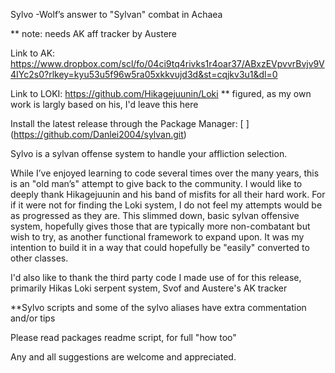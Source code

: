 Sylvo -Wolf’s answer to "Sylvan" combat in Achaea

** note: needs AK aff tracker by Austere 

Link to AK: https://www.dropbox.com/scl/fo/04ci9tq4rivks1r4oar37/ABxzEVpvvrBvjv9V4IYc2s0?rlkey=kyu53u5f96w5ra05xkkvujd3d&st=cqjkv3u1&dl=0

Link to LOKI: https://github.com/Hikagejuunin/Loki
** figured, as my own work is largly based on his, I'd leave this here


Install the latest release through the Package Manager:
[
[
](https://github.com/Danlei2004/sylvan.git)](https://github.com/Danlei2004/sylvan.git)

Sylvo is a sylvan offense system to handle your affliction selection.

While I’ve enjoyed learning to code several times over the many years, this is an "old man’s" attempt to give back to the community. I would like to deeply thank Hikagejuunin and his band of misfits for all their hard work. For if it were not for finding the Loki system, I do not feel my attempts would be as progressed as they are. This slimmed down, basic sylvan offensive system, hopefully gives those that are typically more non-combatant but wish to try, as another functional framework to expand upon. It was my intention to build it in a way that could hopefully be "easily" converted to other classes.

I'd also like to thank the third party code I made use of for this release, primarily Hikas Loki serpent system, Svof and Austere's AK tracker

**Sylvo scripts and some of the sylvo aliases have extra commentation and/or tips

Please read packages readme script, for full "how too"

Any and all suggestions are welcome and appreciated. 

